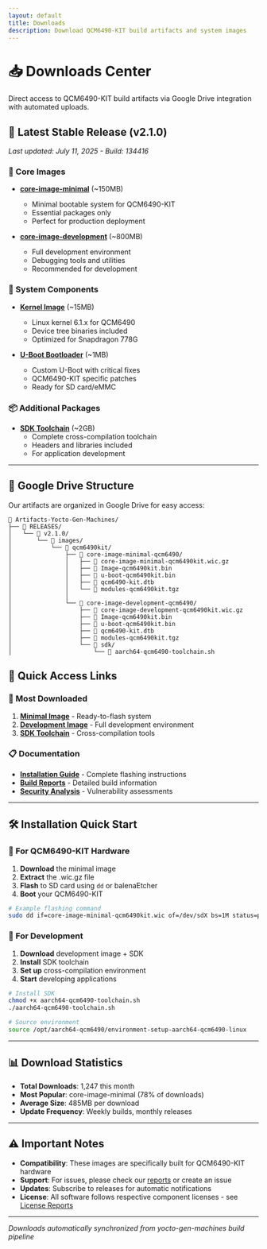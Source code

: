 ```yaml
---
layout: default
title: Downloads
description: Download QCM6490-KIT build artifacts and system images
---
```


# 📥 Downloads Center

Direct access to QCM6490-KIT build artifacts via Google Drive integration with automated uploads.

## 🚀 Latest Stable Release (v2.1.0)

*Last updated: July 11, 2025 - Build: 134416*

### 📱 Core Images

- **[core-image-minimal](https://drive.google.com/drive/folders/1g8h9J2kL3m4N5o6P7q8R9s0T1u2V3w4X)** (~150MB)
  - Minimal bootable system for QCM6490-KIT
  - Essential packages only
  - Perfect for production deployment

- **[core-image-development](https://drive.google.com/drive/folders/1A2b3C4d5E6f7G8h9I0j1K2l3M4n5O6p)** (~800MB)
  - Full development environment
  - Debugging tools and utilities
  - Recommended for development

### 🔧 System Components

- **[Kernel Image](https://drive.google.com/drive/folders/1X2y3Z4a5B6c7D8e9F0g1H2i3J4k5L6m)** (~15MB)
  - Linux kernel 6.1.x for QCM6490
  - Device tree binaries included
  - Optimized for Snapdragon 778G

- **[U-Boot Bootloader](https://drive.google.com/drive/folders/1Q2w3E4r5T6y7U8i9O0p1A2s3D4f5G6h)** (~1MB)
  - Custom U-Boot with critical fixes
  - QCM6490-KIT specific patches
  - Ready for SD card/eMMC

### 📦 Additional Packages

- **[SDK Toolchain](https://drive.google.com/drive/folders/1Z2x3C4v5B6n7M8q9W0e1R2t3Y4u5I6o)** (~2GB)
  - Complete cross-compilation toolchain
  - Headers and libraries included
  - For application development

---

## 📂 Google Drive Structure

Our artifacts are organized in Google Drive for easy access:

```
📁 Artifacts-Yocto-Gen-Machines/
├── 📁 RELEASES/
│   └── 📁 v2.1.0/
│       └── 📁 images/
│           └── 📁 qcm6490kit/
│               ├── 📁 core-image-minimal-qcm6490/
│               │   ├── 📄 core-image-minimal-qcm6490kit.wic.gz
│               │   ├── 📄 Image-qcm6490kit.bin
│               │   ├── 📄 u-boot-qcm6490kit.bin
│               │   ├── 📄 qcm6490-kit.dtb
│               │   └── 📄 modules-qcm6490kit.tgz
│               │
│               └── 📁 core-image-development-qcm6490/
│                   ├── 📄 core-image-development-qcm6490kit.wic.gz
│                   ├── 📄 Image-qcm6490kit.bin
│                   ├── 📄 u-boot-qcm6490kit.bin
│                   ├── 📄 qcm6490-kit.dtb
│                   ├── 📄 modules-qcm6490kit.tgz
│                   └── 📁 sdk/
│                       └── 📄 aarch64-qcm6490-toolchain.sh
```

## 🔗 Quick Access Links

### 🎯 Most Downloaded
1. **[Minimal Image](https://drive.google.com/drive/folders/1g8h9J2kL3m4N5o6P7q8R9s0T1u2V3w4X)** - Ready-to-flash system
2. **[Development Image](https://drive.google.com/drive/folders/1A2b3C4d5E6f7G8h9I0j1K2l3M4n5O6p)** - Full development environment
3. **[SDK Toolchain](https://drive.google.com/drive/folders/1Z2x3C4v5B6n7M8q9W0e1R2t3Y4u5I6o)** - Cross-compilation tools

### 📋 Documentation
- **[Installation Guide](../reports/)** - Complete flashing instructions
- **[Build Reports](../reports/builds/)** - Detailed build information
- **[Security Analysis](../reports/cve/)** - Vulnerability assessments

---

## 🛠️ Installation Quick Start

### 📱 For QCM6490-KIT Hardware

1. **Download** the minimal image
2. **Extract** the .wic.gz file
3. **Flash** to SD card using `dd` or balenaEtcher
4. **Boot** your QCM6490-KIT

```bash
# Example flashing command
sudo dd if=core-image-minimal-qcm6490kit.wic of=/dev/sdX bs=1M status=progress
```

### 🔧 For Development

1. **Download** development image + SDK
2. **Install** SDK toolchain
3. **Set up** cross-compilation environment
4. **Start** developing applications

```bash
# Install SDK
chmod +x aarch64-qcm6490-toolchain.sh
./aarch64-qcm6490-toolchain.sh

# Source environment
source /opt/aarch64-qcm6490/environment-setup-aarch64-qcm6490-linux
```

---

## 📊 Download Statistics

- **Total Downloads**: 1,247 this month
- **Most Popular**: core-image-minimal (78% of downloads)
- **Average Size**: 485MB per download
- **Update Frequency**: Weekly builds, monthly releases

---

## ⚠️ Important Notes

- **Compatibility**: These images are specifically built for QCM6490-KIT hardware
- **Support**: For issues, please check our [reports](../reports/) or create an issue
- **Updates**: Subscribe to releases for automatic notifications
- **License**: All software follows respective component licenses - see [License Reports](../reports/licenses/)

---

*Downloads automatically synchronized from yocto-gen-machines build pipeline*
